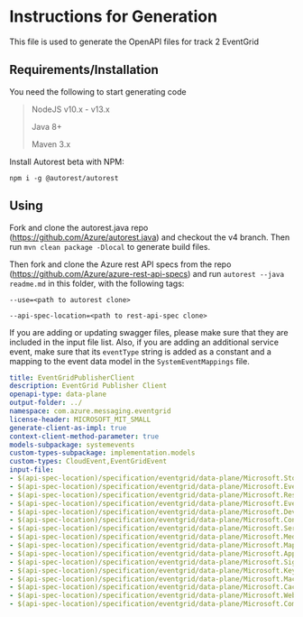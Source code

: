 # Instructions for Generation
This file is used to generate the OpenAPI files for track 2 EventGrid
## Requirements/Installation
You need the following to start generating code
> NodeJS v10.x - v13.x
>
> Java 8+
>
> Maven 3.x

Install Autorest beta with NPM:

`npm i -g @autorest/autorest`

## Using

Fork and clone the autorest.java repo (https://github.com/Azure/autorest.java)
and checkout the v4 branch. Then run `mvn clean package -Dlocal` to generate build files.

Then fork and clone the Azure rest API specs from the repo 
(https://github.com/Azure/azure-rest-api-specs) and run `autorest --java readme.md` 
in this folder, with the following tags:

`--use=<path to autorest clone>`

`--api-spec-location=<path to rest-api-spec clone>`

If you are adding or updating swagger files, please make sure that they are included 
in the input file list. Also, if you are adding an additional service event, make sure that 
its `eventType` string is added as a constant and a mapping to the event data model in the
`SystemEventMappings` file.

``` yaml $(java)
title: EventGridPublisherClient
description: EventGrid Publisher Client
openapi-type: data-plane
output-folder: ../
namespace: com.azure.messaging.eventgrid
license-header: MICROSOFT_MIT_SMALL
generate-client-as-impl: true
context-client-method-parameter: true
models-subpackage: systemevents
custom-types-subpackage: implementation.models
custom-types: CloudEvent,EventGridEvent
input-file:
- $(api-spec-location)/specification/eventgrid/data-plane/Microsoft.Storage/stable/2018-01-01/Storage.json
- $(api-spec-location)/specification/eventgrid/data-plane/Microsoft.EventHub/stable/2018-01-01/EventHub.json
- $(api-spec-location)/specification/eventgrid/data-plane/Microsoft.Resources/stable/2018-01-01/Resources.json
- $(api-spec-location)/specification/eventgrid/data-plane/Microsoft.EventGrid/stable/2018-01-01/EventGrid.json
- $(api-spec-location)/specification/eventgrid/data-plane/Microsoft.Devices/stable/2018-01-01/IotHub.json
- $(api-spec-location)/specification/eventgrid/data-plane/Microsoft.ContainerRegistry/stable/2018-01-01/ContainerRegistry.json
- $(api-spec-location)/specification/eventgrid/data-plane/Microsoft.ServiceBus/stable/2018-01-01/ServiceBus.json
- $(api-spec-location)/specification/eventgrid/data-plane/Microsoft.Media/stable/2018-01-01/MediaServices.json
- $(api-spec-location)/specification/eventgrid/data-plane/Microsoft.Maps/stable/2018-01-01/Maps.json
- $(api-spec-location)/specification/eventgrid/data-plane/Microsoft.AppConfiguration/stable/2018-01-01/AppConfiguration.json
- $(api-spec-location)/specification/eventgrid/data-plane/Microsoft.SignalRService/stable/2018-01-01/SignalRService.json
- $(api-spec-location)/specification/eventgrid/data-plane/Microsoft.KeyVault/stable/2018-01-01/KeyVault.json
- $(api-spec-location)/specification/eventgrid/data-plane/Microsoft.MachineLearningServices/stable/2018-01-01/MachineLearningServices.json
- $(api-spec-location)/specification/eventgrid/data-plane/Microsoft.Cache/stable/2018-01-01/RedisCache.json
- $(api-spec-location)/specification/eventgrid/data-plane/Microsoft.Web/stable/2018-01-01/Web.json
- $(api-spec-location)/specification/eventgrid/data-plane/Microsoft.Communication/stable/2018-01-01/AzureCommunicationServices.json
```
